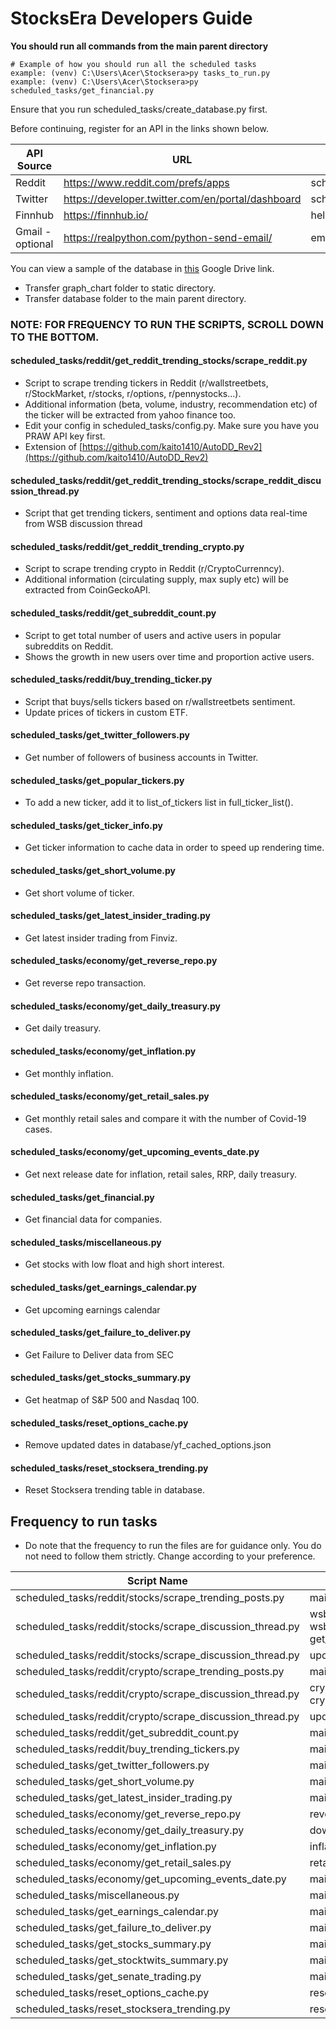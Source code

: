 # StocksEra Developers Guide

<b>You should run all commands from the main parent directory</b>
```
# Example of how you should run all the scheduled tasks
example: (venv) C:\Users\Acer\Stocksera>py tasks_to_run.py
example: (venv) C:\Users\Acer\Stocksera>py scheduled_tasks/get_financial.py
```

Ensure that you run scheduled_tasks/create_database.py first.
 
Before continuing, register for an API in the links shown below.

| API Source     | URL                                                 | Directory                                |
| -------------- |---------------------------------------------------- | ---------------------------------------- |
| Reddit         | https://www.reddit.com/prefs/apps                   | scheduled_tasks/reddit/config.py         |
| Twitter        | https://developer.twitter.com/en/portal/dashboard   | scheduled_tasks/get_twitter_followers.py |
| Finnhub        | https://finnhub.io/                                 | helpers.py                               |
| Gmail -optional| https://realpython.com/python-send-email/           | email_server.py                          |

You can view a sample of the database in <a href="https://drive.google.com/drive/folders/1qR7ssxnNzOUuvYCWR-kEajyoRoGKjbcT?usp=sharing">this</a> Google Drive link.
- Transfer graph_chart folder to static directory.
- Transfer database folder to the main parent directory.

### NOTE: FOR FREQUENCY TO RUN THE SCRIPTS, SCROLL DOWN TO THE BOTTOM.

#### scheduled_tasks/reddit/get_reddit_trending_stocks/scrape_reddit.py
- Script to scrape trending tickers in Reddit (r/wallstreetbets, r/StockMarket, r/stocks, r/options, r/pennystocks...).
- Additional information (beta, volume, industry, recommendation etc) of the ticker will be extracted from yahoo finance too.
- Edit your config in scheduled_tasks/config.py. Make sure you have you PRAW API key first.
- Extension of [https://github.com/kaito1410/AutoDD_Rev2](https://github.com/kaito1410/AutoDD_Rev2)

#### scheduled_tasks/reddit/get_reddit_trending_stocks/scrape_reddit_discussion_thread.py
- Script that get trending tickers, sentiment and options data real-time from WSB discussion thread

#### scheduled_tasks/reddit/get_reddit_trending_crypto.py
- Script to scrape trending crypto in Reddit (r/CryptoCurrenncy).
- Additional information (circulating supply, max suply etc) will be extracted from CoinGeckoAPI.

#### scheduled_tasks/reddit/get_subreddit_count.py
- Script to get total number of users and active users in popular subreddits on Reddit.
- Shows the growth in new users over time and proportion active users.

#### scheduled_tasks/reddit/buy_trending_ticker.py
- Script that buys/sells tickers based on r/wallstreetbets sentiment.
- Update prices of tickers in custom ETF.

#### scheduled_tasks/get_twitter_followers.py
- Get number of followers of business accounts in Twitter.

#### scheduled_tasks/get_popular_tickers.py
- To add a new ticker, add it to list_of_tickers list in full_ticker_list().

#### scheduled_tasks/get_ticker_info.py
- Get ticker information to cache data in order to speed up rendering time.

#### scheduled_tasks/get_short_volume.py
- Get short volume of ticker.

#### scheduled_tasks/get_latest_insider_trading.py
- Get latest insider trading from Finviz.

#### scheduled_tasks/economy/get_reverse_repo.py
- Get reverse repo transaction.

#### scheduled_tasks/economy/get_daily_treasury.py
- Get daily treasury.

#### scheduled_tasks/economy/get_inflation.py
- Get monthly inflation.

#### scheduled_tasks/economy/get_retail_sales.py
- Get monthly retail sales and compare it with the number of Covid-19 cases.

#### scheduled_tasks/economy/get_upcoming_events_date.py
- Get next release date for inflation, retail sales, RRP, daily treasury.

#### scheduled_tasks/get_financial.py
- Get financial data for companies.

#### scheduled_tasks/miscellaneous.py
- Get stocks with low float and high short interest.

#### scheduled_tasks/get_earnings_calendar.py
- Get upcoming earnings calendar

#### scheduled_tasks/get_failure_to_deliver.py
- Get Failure to Deliver data from SEC

#### scheduled_tasks/get_stocks_summary.py 
- Get heatmap of S&P 500 and Nasdaq 100.

#### scheduled_tasks/reset_options_cache.py
- Remove updated dates in database/yf_cached_options.json

#### scheduled_tasks/reset_stocksera_trending.py
- Reset Stocksera trending table in database.

## Frequency to run tasks
- Do note that the frequency to run the files are for guidance only. You do not need to follow them strictly. Change according to your preference.

| Script Name                                                                           | Functions                               | Frequency   |
| ------------------------------------------------------------------------------------- |-----------------------------------------|-------------|
| scheduled_tasks/reddit/stocks/scrape_trending_posts.py                                | main()                                  | Daily (PM)  |
| scheduled_tasks/reddit/stocks/scrape_discussion_thread.py                             | wsb_live(), wsb_change(), get_mkt_cap() | 10 Mins     |
| scheduled_tasks/reddit/stocks/scrape_discussion_thread.py                             | update_hourly()                         | Hourly      |
| scheduled_tasks/reddit/crypto/scrape_trending_posts.py                                | main()                                  | Daily (PM)  |
| scheduled_tasks/reddit/crypto/scrape_discussion_thread.py                             | crypto_live(), crypto_change()          | 10 Mins     |
| scheduled_tasks/reddit/crypto/scrape_discussion_thread.py                             | update_hourly()                         | Hourly      |
| scheduled_tasks/reddit/get_subreddit_count.py                                         | main()                                  | Daily (MH)  |
| scheduled_tasks/reddit/buy_trending_tickers.py                                        | main()                                  | Daily (MH)  |
| scheduled_tasks/get_twitter_followers.py                                              | main()                                  | Daily (MH)  |
| scheduled_tasks/get_short_volume.py                                                   | main()                                  | 6.00PM      | 
| scheduled_tasks/get_latest_insider_trading.py                                         | main()                                  | 2 Hours     |
| scheduled_tasks/economy/get_reverse_repo.py                                           | reverse_repo()                          | 1.30PM      |
| scheduled_tasks/economy/get_daily_treasury.py                                         | download_json()                         | 4.00PM      |
| scheduled_tasks/economy/get_inflation.py                                              | inflation()                             | Monthly     |
| scheduled_tasks/economy/get_retail_sales.py                                           | retail_sales()                          | Monthly     |
| scheduled_tasks/economy/get_upcoming_events_date.py                                   | main()                                  | 6.00PM      |
| scheduled_tasks/miscellaneous.py                                                      | main()                                  | Daily (AH)  |
| scheduled_tasks/get_earnings_calendar.py                                              | main()                                  | Daily (AH)  |
| scheduled_tasks/get_failure_to_deliver.py                                             | main()                                  | 2 Weeks     |
| scheduled_tasks/get_stocks_summary.py                                                 | main()                                  | 10 Mins     |
| scheduled_tasks/get_stocktwits_summary.py                                             | main()                                  | 1 Hour      |
| scheduled_tasks/get_senate_trading.py                                                 | main()                                  | Daily (AH)  |
| scheduled_tasks/reset_options_cache.py                                                | reset_options()                         | Daily (AH)  |
| scheduled_tasks/reset_stocksera_trending.py                                           | reset_trending_db()                     | 30 Mins     |